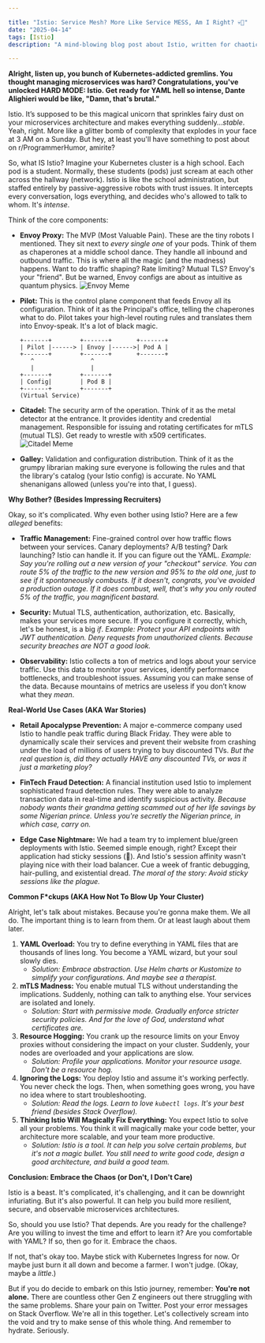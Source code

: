 ```yaml
---

title: "Istio: Service Mesh? More Like Service MESS, Am I Right? 💀🙏"
date: "2025-04-14"
tags: [Istio]
description: "A mind-blowing blog post about Istio, written for chaotic Gen Z engineers. Because let's be real, Kubernetes wasn't chaotic *enough*."

---
```


**Alright, listen up, you bunch of Kubernetes-addicted gremlins. You thought managing microservices was hard? Congratulations, you've unlocked HARD MODE: Istio. Get ready for YAML hell so intense, Dante Alighieri would be like, "Damn, that's brutal."**

Istio. It’s supposed to be this magical unicorn that sprinkles fairy dust on your microservices architecture and makes everything suddenly…*stable*. Yeah, right. More like a glitter bomb of complexity that explodes in your face at 3 AM on a Sunday. But hey, at least you'll have something to post about on r/ProgrammerHumor, amirite?

So, what IS Istio? Imagine your Kubernetes cluster is a high school. Each pod is a student. Normally, these students (pods) just scream at each other across the hallway (network). Istio is like the school administration, but staffed entirely by passive-aggressive robots with trust issues. It intercepts every conversation, logs everything, and decides who's allowed to talk to whom. It's *intense*.

Think of the core components:

*   **Envoy Proxy:** The MVP (Most Valuable Pain). These are the tiny robots I mentioned. They sit next to *every single one* of your pods. Think of them as chaperones at a middle school dance. They handle all inbound and outbound traffic. This is where all the magic (and the madness) happens. Want to do traffic shaping? Rate limiting? Mutual TLS? Envoy's your "friend". But be warned, Envoy configs are about as intuitive as quantum physics.
    ![Envoy Meme](https://i.imgflip.com/30n043.jpg)

*   **Pilot:** This is the control plane component that feeds Envoy all its configuration. Think of it as the Principal's office, telling the chaperones what to do. Pilot takes your high-level routing rules and translates them into Envoy-speak. It's a lot of black magic.
    ```ascii
    +-------+        +-------+       +-------+
    | Pilot |------> | Envoy |------>| Pod A |
    +-------+        +-------+       +-------+
       ^                ^
       |                |
    +-------+        +-------+
    | Config|        | Pod B |
    +-------+        +-------+
    (Virtual Service)
    ```

*   **Citadel:** The security arm of the operation. Think of it as the metal detector at the entrance. It provides identity and credential management. Responsible for issuing and rotating certificates for mTLS (mutual TLS). Get ready to wrestle with x509 certificates.
    ![Citadel Meme](https://i.kym-cdn.com/entries/icons/original/000/028/596/dsmeme.jpg)

*   **Galley:** Validation and configuration distribution. Think of it as the grumpy librarian making sure everyone is following the rules and that the library's catalog (your Istio config) is accurate. No YAML shenanigans allowed (unless you're into that, I guess).

**Why Bother? (Besides Impressing Recruiters)**

Okay, so it's complicated. Why even bother using Istio? Here are a few *alleged* benefits:

*   **Traffic Management:** Fine-grained control over how traffic flows between your services. Canary deployments? A/B testing? Dark launching? Istio can handle it. If you can figure out the YAML.
    *Example: Say you're rolling out a new version of your "checkout" service. You can route 5% of the traffic to the new version and 95% to the old one, just to see if it spontaneously combusts. If it doesn't, congrats, you've avoided a production outage. If it *does* combust, well, that's why you only routed 5% of the traffic, you magnificent bastard.*

*   **Security:** Mutual TLS, authentication, authorization, etc. Basically, makes your services more secure. If you configure it correctly, which, let's be honest, is a big *if*.
    *Example: Protect your API endpoints with JWT authentication. Deny requests from unauthorized clients. Because security breaches are NOT a good look.*

*   **Observability:** Istio collects a ton of metrics and logs about your service traffic. Use this data to monitor your services, identify performance bottlenecks, and troubleshoot issues. Assuming you can make sense of the data. Because mountains of metrics are useless if you don’t know what they *mean*.

**Real-World Use Cases (AKA War Stories)**

*   **Retail Apocalypse Prevention:** A major e-commerce company used Istio to handle peak traffic during Black Friday. They were able to dynamically scale their services and prevent their website from crashing under the load of millions of users trying to buy discounted TVs. *But the real question is, did they actually HAVE any discounted TVs, or was it just a marketing ploy?*

*   **FinTech Fraud Detection:** A financial institution used Istio to implement sophisticated fraud detection rules. They were able to analyze transaction data in real-time and identify suspicious activity. *Because nobody wants their grandma getting scammed out of her life savings by some Nigerian prince. Unless you're secretly the Nigerian prince, in which case, carry on.*

*   **Edge Case Nightmare:** We had a team try to implement blue/green deployments with Istio. Seemed simple enough, right? Except their application had sticky sessions (🤮). And Istio's session affinity wasn't playing nice with their load balancer. Cue a week of frantic debugging, hair-pulling, and existential dread. *The moral of the story: Avoid sticky sessions like the plague.*

**Common F*ckups (AKA How Not To Blow Up Your Cluster)**

Alright, let's talk about mistakes. Because you're gonna make them. We all do. The important thing is to learn from them. Or at least laugh about them later.

1.  **YAML Overload:** You try to define everything in YAML files that are thousands of lines long. You become a YAML wizard, but your soul slowly dies.
    *   *Solution: Embrace abstraction. Use Helm charts or Kustomize to simplify your configurations. And maybe see a therapist.*
2.  **mTLS Madness:** You enable mutual TLS without understanding the implications. Suddenly, nothing can talk to anything else. Your services are isolated and lonely.
    *   *Solution: Start with permissive mode. Gradually enforce stricter security policies. And for the love of God, understand what certificates are.*
3.  **Resource Hogging:** You crank up the resource limits on your Envoy proxies without considering the impact on your cluster. Suddenly, your nodes are overloaded and your applications are slow.
    *   *Solution: Profile your applications. Monitor your resource usage. Don't be a resource hog.*
4.  **Ignoring the Logs:** You deploy Istio and assume it's working perfectly. You never check the logs. Then, when something goes wrong, you have no idea where to start troubleshooting.
    *   *Solution: Read the logs. Learn to love `kubectl logs`. It's your best friend (besides Stack Overflow).*
5.  **Thinking Istio Will Magically Fix Everything:** You expect Istio to solve all your problems. You think it will magically make your code better, your architecture more scalable, and your team more productive.
    *   *Solution: Istio is a tool. It can help you solve certain problems, but it's not a magic bullet. You still need to write good code, design a good architecture, and build a good team.*

**Conclusion: Embrace the Chaos (or Don't, I Don't Care)**

Istio is a beast. It's complicated, it's challenging, and it can be downright infuriating. But it's also powerful. It can help you build more resilient, secure, and observable microservices architectures.

So, should you use Istio? That depends. Are you ready for the challenge? Are you willing to invest the time and effort to learn it? Are you comfortable with YAML? If so, then go for it. Embrace the chaos.

If not, that's okay too. Maybe stick with Kubernetes Ingress for now. Or maybe just burn it all down and become a farmer. I won't judge. (Okay, maybe a *little*.)

But if you do decide to embark on this Istio journey, remember: **You're not alone.** There are countless other Gen Z engineers out there struggling with the same problems. Share your pain on Twitter. Post your error messages on Stack Overflow. We're all in this together. Let's collectively scream into the void and try to make sense of this whole thing. And remember to hydrate. Seriously.
